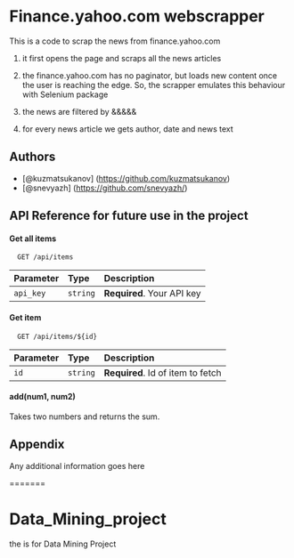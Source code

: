 

# Finance.yahoo.com webscrapper

This is a code to scrap the news from finance.yahoo.com

1) it first opens the page and scraps all the news articles

2) the finance.yahoo.com has no paginator, but loads new content once the 
user is reaching the edge. So, the scrapper emulates this behaviour with
Selenium package

3) the news are filtered by &&&&&

4) for every news article we gets author, date and news text

## Authors

- [@kuzmatsukanov] (https://github.com/kuzmatsukanov)
- [@snevyazh] (https://github.com/snevyazh/)


## API Reference for future use in the project

#### Get all items

```http
  GET /api/items
```

| Parameter | Type     | Description                |
| :-------- | :------- | :------------------------- |
| `api_key` | `string` | **Required**. Your API key |

#### Get item

```http
  GET /api/items/${id}
```

| Parameter | Type     | Description                       |
| :-------- | :------- | :-------------------------------- |
| `id`      | `string` | **Required**. Id of item to fetch |

#### add(num1, num2)

Takes two numbers and returns the sum.


## Appendix

Any additional information goes here

=======
# Data_Mining_project
the is for Data Mining Project 

